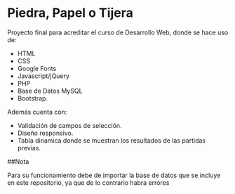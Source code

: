 # Piedra, Papel o Tijera

Proyecto final para acreditar el curso de Desarrollo Web, donde se hace uso de:

* HTML
* CSS
* Google Fonts
* Javascript/jQuery
* PHP
* Base de Datos MySQL
* Bootstrap.

Además cuenta con:

* Validación de campos de selección.
* Diseño responsivo.
* Tabla dinamica donde se muestran los resultados de las partidas previas.

##Nota

Para su funcionamiento debe de importar la base de datos que se incluye en este repositorio, ya que de lo contrario habra errores